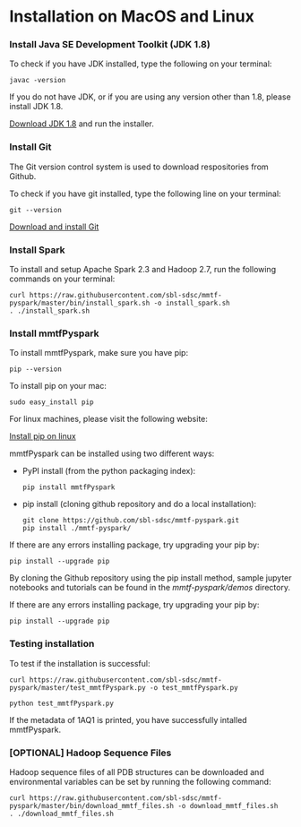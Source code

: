 # Installation on MacOS and Linux

### Install Java SE Development Toolkit (JDK 1.8)
To check if you have JDK installed, type the following on your terminal:
```
javac -version
```

If you do not have JDK, or if you are using any version other than 1.8, please install JDK 1.8.

[Download JDK 1.8](http://www.oracle.com/technetwork/java/javase/downloads/jdk8-downloads-2133151.html) and run the installer.


### Install Git
The Git version control system is used to download respositories from Github.

To check if you have git installed, type the following line on your terminal:
```
git --version
```

[Download and install Git](https://git-scm.com/downloads)


### Install Spark
To install and setup Apache Spark 2.3 and Hadoop 2.7, run the following commands on your terminal:
```
curl https://raw.githubusercontent.com/sbl-sdsc/mmtf-pyspark/master/bin/install_spark.sh -o install_spark.sh
. ./install_spark.sh
```


### Install mmtfPyspark
To install mmtfPyspark, make sure you have pip:

```
pip --version
```

To install pip on your mac:
```
sudo easy_install pip
```

For linux machines, please visit the following website:

[Install pip on linux](https://packaging.python.org/guides/installing-using-linux-tools/)

mmtfPyspark can be installed using two different ways:
 * PyPI install (from the python packaging index):

   ```
   pip install mmtfPyspark
   ```

 * pip install (cloning github repository and do a local installation):

   ```
   git clone https://github.com/sbl-sdsc/mmtf-pyspark.git
   pip install ./mmtf-pyspark/
   ```

If there are any errors installing package, try upgrading your pip by:

   ```
   pip install --upgrade pip    
   ```

By cloning the Github repository using the pip install method, sample jupyter notebooks and tutorials can be found in the *mmtf-pyspark/demos* directory.

If there are any errors installing package, try upgrading your pip by:

   ```
   pip install --upgrade pip    
   ```


### Testing installation
To test if the installation is successful:

```
curl https://raw.githubusercontent.com/sbl-sdsc/mmtf-pyspark/master/test_mmtfPyspark.py -o test_mmtfPyspark.py

python test_mmtfPyspark.py
```

If the metadata of 1AQ1 is printed, you have successfully intalled mmtfPyspark.


### [OPTIONAL] Hadoop Sequence Files
Hadoop sequence files of all PDB structures can be downloaded and environmental variables can be set by running the following command:
```
curl https://raw.githubusercontent.com/sbl-sdsc/mmtf-pyspark/master/bin/download_mmtf_files.sh -o download_mmtf_files.sh
. ./download_mmtf_files.sh
```
